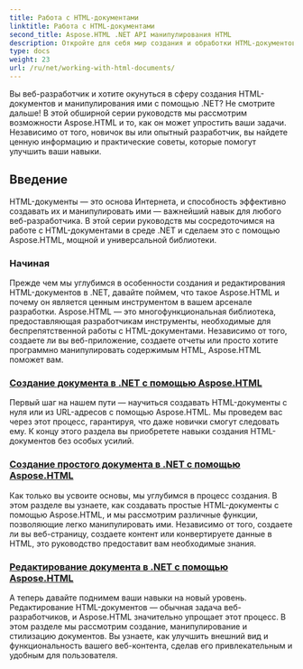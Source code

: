 ```yaml
---
title: Работа с HTML-документами
linktitle: Работа с HTML-документами
second_title: Aspose.HTML .NET API манипулирования HTML
description: Откройте для себя мир создания и обработки HTML-документов в .NET с помощью Aspose.HTML. От создания простых документов до глубокого редактирования.
type: docs
weight: 23
url: /ru/net/working-with-html-documents/
---
```


Вы веб-разработчик и хотите окунуться в сферу создания HTML-документов и манипулирования ими с помощью .NET? Не смотрите дальше! В этой обширной серии руководств мы рассмотрим возможности Aspose.HTML и то, как он может упростить ваши задачи. Независимо от того, новичок вы или опытный разработчик, вы найдете ценную информацию и практические советы, которые помогут улучшить ваши навыки.

## Введение

HTML-документы — это основа Интернета, и способность эффективно создавать их и манипулировать ими — важнейший навык для любого веб-разработчика. В этой серии руководств мы сосредоточимся на работе с HTML-документами в среде .NET и сделаем это с помощью Aspose.HTML, мощной и универсальной библиотеки.

### Начиная

Прежде чем мы углубимся в особенности создания и редактирования HTML-документов в .NET, давайте поймем, что такое Aspose.HTML и почему он является ценным инструментом в вашем арсенале разработки. Aspose.HTML — это многофункциональная библиотека, предоставляющая разработчикам инструменты, необходимые для беспрепятственной работы с HTML-документами. Независимо от того, создаете ли вы веб-приложение, создаете отчеты или просто хотите программно манипулировать содержимым HTML, Aspose.HTML поможет вам.

### [Создание документа в .NET с помощью Aspose.HTML](./creating-a-document/)

Первый шаг на нашем пути — научиться создавать HTML-документы с нуля или из URL-адресов с помощью Aspose.HTML. Мы проведем вас через этот процесс, гарантируя, что даже новички смогут следовать ему. К концу этого раздела вы приобретете навыки создания HTML-документов без особых усилий.

### [Создание простого документа в .NET с помощью Aspose.HTML](./creating-a-simple-document/)

Как только вы усвоите основы, мы углубимся в процесс создания. В этом разделе вы узнаете, как создавать простые HTML-документы с помощью Aspose.HTML, и мы рассмотрим различные функции, позволяющие легко манипулировать ими. Независимо от того, создаете ли вы веб-страницу, создаете контент или конвертируете данные в HTML, это руководство предоставит вам необходимые знания.

### [Редактирование документа в .NET с помощью Aspose.HTML](./editing-a-document/)

А теперь давайте поднимем ваши навыки на новый уровень. Редактирование HTML-документов — обычная задача веб-разработчиков, и Aspose.HTML значительно упрощает этот процесс. В этом разделе мы рассмотрим создание, манипулирование и стилизацию документов. Вы узнаете, как улучшить внешний вид и функциональность вашего веб-контента, сделав его привлекательным и удобным для пользователя.